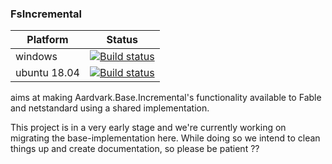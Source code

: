 ### FsIncremental

| Platform | Status |
|---------|----|
| windows | [![Build status](https://ci.appveyor.com/api/projects/status/f892qfvn85vidvi8?svg=true)](https://ci.appveyor.com/project/krauthaufen/fsincremental)  |
| ubuntu 18.04   | [![Build status](https://ci.appveyor.com/api/projects/status/6n9npcw9jiyv2gxs/branch/master?svg=true)](https://ci.appveyor.com/project/krauthaufen/fsincremental-mlxxd/branch/master)  |


aims at making Aardvark.Base.Incremental's functionality available to Fable and netstandard using a shared implementation.

This project is in a very early stage and we're currently working on migrating the base-implementation here.
While doing so we intend to clean things up and create documentation, so please be patient ??
